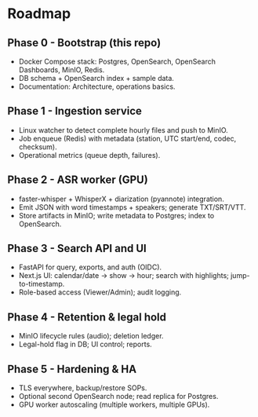 # Roadmap

## Phase 0 - Bootstrap (this repo)
- Docker Compose stack: Postgres, OpenSearch, OpenSearch Dashboards, MinIO, Redis.
- DB schema + OpenSearch index + sample data.
- Documentation: Architecture, operations basics.

## Phase 1 - Ingestion service
- Linux watcher to detect complete hourly files and push to MinIO.
- Job enqueue (Redis) with metadata (station, UTC start/end, codec, checksum).
- Operational metrics (queue depth, failures).

## Phase 2 - ASR worker (GPU)
- faster-whisper + WhisperX + diarization (pyannote) integration.
- Emit JSON with word timestamps + speakers; generate TXT/SRT/VTT.
- Store artifacts in MinIO; write metadata to Postgres; index to OpenSearch.

## Phase 3 - Search API and UI
- FastAPI for query, exports, and auth (OIDC).
- Next.js UI: calendar/date → show → hour; search with highlights; jump-to-timestamp.
- Role-based access (Viewer/Admin); audit logging.

## Phase 4 - Retention & legal hold
- MinIO lifecycle rules (audio); deletion ledger.
- Legal-hold flag in DB; UI control; reports.

## Phase 5 - Hardening & HA
- TLS everywhere, backup/restore SOPs.
- Optional second OpenSearch node; read replica for Postgres.
- GPU worker autoscaling (multiple workers, multiple GPUs).
